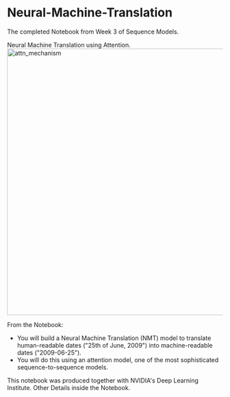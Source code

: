 # Neural-Machine-Translation
The completed Notebook from Week 3 of Sequence Models.

Neural Machine Translation using Attention.
<img width="622" alt="attn_mechanism" src="https://github.com/vizchan99/Neural-Machine-Translation/assets/33013572/4feb2ed7-f251-488c-8507-16d313abdf49">

From the Notebook:
* You will build a Neural Machine Translation (NMT) model to translate human-readable dates ("25th of June, 2009") into machine-readable dates ("2009-06-25"). 
* You will do this using an attention model, one of the most sophisticated sequence-to-sequence models. 

This notebook was produced together with NVIDIA's Deep Learning Institute.
Other Details inside the Notebook.
